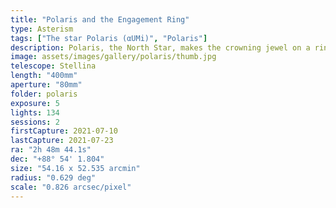 ```yaml
---
title: "Polaris and the Engagement Ring"
type: Asterism
tags: ["The star Polaris (αUMi)", "Polaris"]
description: Polaris, the North Star, makes the crowning jewel on a ring of several neighboring stars in this mosaic.
image: assets/images/gallery/polaris/thumb.jpg
telescope: Stellina
length: "400mm"
aperture: "80mm"
folder: polaris
exposure: 5
lights: 134
sessions: 2
firstCapture: 2021-07-10     
lastCapture: 2021-07-23
ra: "2h 48m 44.1s"
dec: "+88° 54' 1.804"
size: "54.16 x 52.535 arcmin"
radius: "0.629 deg"
scale: "0.826 arcsec/pixel"
---
```

